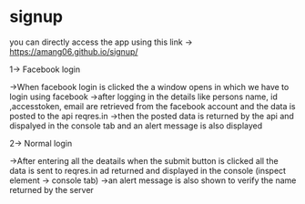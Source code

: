 # signup

you can directly access the app using this link ->  https://amang06.github.io/signup/


1-> Facebook login

->When facebook login is clicked the a window opens in which we have to login using facebook
->after logging in the details like persons name, id ,accesstoken, email are retrieved from the facebook account and the data is posted to the api reqres.in 
->then the posted data is returned by the api and dispalyed in the console tab and an alert message is also displayed

2-> Normal login 

->After entering all the deatails when the submit button is clicked all the data is sent to reqres.in ad returned and displayed in the console (inspect element -> console tab)
->an alert message is also shown to verify the name returned by the server
